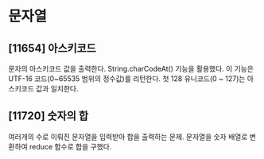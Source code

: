 # 문자열

## [11654] 아스키코드

문자의 아스키코드 값을 출력한다. String.charCodeAt() 기능을 활용했다. 이 기능은 UTF-16 코드(0~65535 범위의 정수값)를 리턴한다. 첫 128 유니코드(0 ~ 127)는 아스키코드 값과 일치한다.

## [11720] 숫자의 합

여러개의 수로 이뤄진 문자열을 입력받아 합을 출력하는 문제. 문자열을 숫자 배열로 변환하여 reduce 함수로 합을 구했다.
